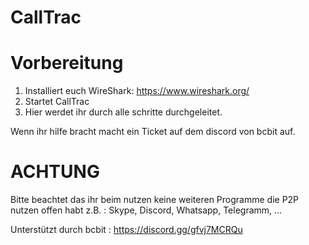 # CallTrac

# Vorbereitung

1. Installiert euch WireShark: https://www.wireshark.org/
2. Startet CallTrac
3. Hier werdet ihr durch alle schritte durchgeleitet.


Wenn ihr hilfe bracht macht ein Ticket auf dem discord von bcbit auf.

# ACHTUNG
Bitte beachtet das ihr beim nutzen keine weiteren Programme die P2P nutzen offen habt z.B. :
Skype, Discord, Whatsapp, Telegramm, ...


Unterstützt durch bcbit : https://discord.gg/gfvj7MCRQu
